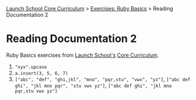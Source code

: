 [Launch School Core Curriculum][readme] >
[Exercises: Ruby Basics][ruby-basics] >
Reading Documentation 2

# Reading Documentation 2

Ruby Basics exercises from [Launch School's][launch-school] [Core Curriculum][core-curriculum].

1. `"xyx".upcase`
2. `a.insert(3, 5, 6, 7)`
3. `["abc", "def", "ghi,jkl", "mno", "pqr,stu", "vwx", "yz"]`,
   `["abc def ghi", "jkl mno pqr", "stu vwx yz"]`,
   `["abc def ghi", "jkl mno pqr,stu vwx yz"]`

[readme]: /README.md
[ruby-basics]: contents.md
[core-curriculum]: https://launchschool.com/courses
[launch-school]: https://launchschool.com
